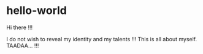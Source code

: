 # hello-world

Hi there !!!

I do not wish to reveal my identity and my talents !!!
This is all about myself. TAADAA... !!!
